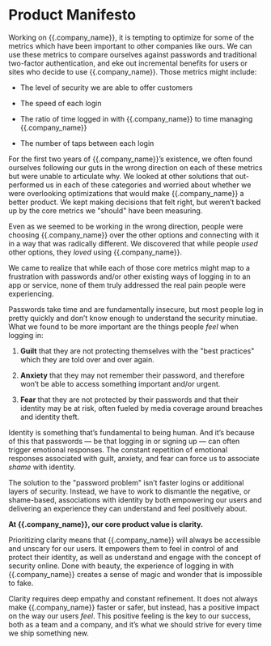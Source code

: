 # Product Manifesto

Working on {{.company_name}}, it is tempting to optimize for some of the metrics which have been important to other companies like ours. We can use these metrics to compare ourselves against passwords and traditional two-factor authentication, and eke out incremental benefits for users or sites who decide to use {{.company_name}}. Those metrics might include:

* The level of security we are able to offer customers

* The speed of each login

* The ratio of time logged in with {{.company_name}} to time managing {{.company_name}}

* The number of taps between each login

For the first two years of {{.company_name}}’s existence, we often found ourselves following our guts in the wrong direction on each of these metrics but were unable to articulate why. We looked at other solutions that out-performed us in each of these categories and worried about whether we were overlooking optimizations that would make {{.company_name}} a better product. We kept making decisions that felt right, but weren’t backed up by the core metrics we "should" have been measuring.

Even as we seemed to be working in the wrong direction, people were choosing {{.company_name}} over the other options and connecting with it in a way that was radically different. We discovered that while people *used* other options, they *loved* using {{.company_name}}.

We came to realize that while each of those core metrics might map to a frustration with passwords and/or other existing ways of logging in to an app or service, none of them truly addressed the real pain people were experiencing.

Passwords take time and are fundamentally insecure, but most people log in pretty quickly and don’t know enough to understand the security minutiae. What we found to be more important are the things people *feel* when logging in:

1. **Guilt** that they are not protecting themselves with the "best practices" which they are told over and over again.

2. **Anxiety** that they may not remember their password, and therefore won’t be able to access something important and/or urgent.

3. **Fear** that they are not protected by their passwords and that their identity may be at risk, often fueled by media coverage around breaches and identity theft.

Identity is something that’s fundamental to being human. And it’s because of this that passwords — be that logging in or signing up — can often trigger emotional responses. The constant repetition of emotional responses associated with guilt, anxiety, and fear can force us to associate *shame* with identity.

The solution to the "password problem" isn’t faster logins or additional layers of security. Instead, we have to work to dismantle the negative, or shame-based, associations with identity by both empowering our users and delivering an experience they can understand and feel positively about.

**At {{.company_name}}, our core product value is clarity.**

Prioritizing clarity means that {{.company_name}} will always be accessible and unscary for our users. It empowers them to feel in control of and protect their identity, as well as understand and engage with the concept of security online. Done with beauty, the experience of logging in with {{.company_name}} creates a sense of magic and wonder that is impossible to fake.

Clarity requires deep empathy and constant refinement. It does not always make {{.company_name}} faster or safer, but instead, has a positive impact on the way our users *feel*. This positive feeling is the key to our success, both as a team and a company, and it’s what we should strive for every time we ship something new.
